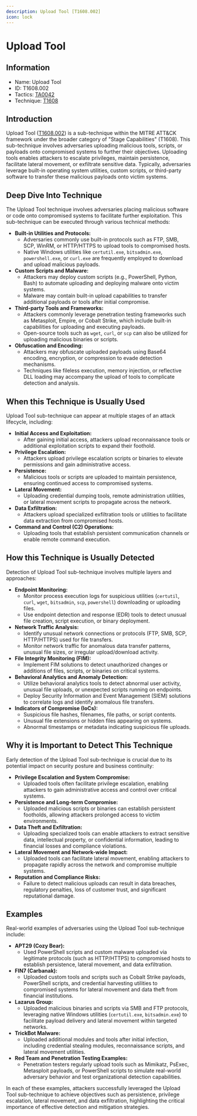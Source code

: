 ```yaml
---
description: Upload Tool [T1608.002]
icon: lock
---
```


# Upload Tool

## Information

- Name: Upload Tool
- ID: T1608.002
- Tactics: [TA0042](../TA0042/TA0042.md)
- Technique: [T1608](T1608.md)

## Introduction

Upload Tool ([T1608.002](techniques/T1608.002.md)) is a sub-technique within the MITRE ATT\&CK framework under the broader category of "Stage Capabilities" (T1608). This sub-technique involves adversaries uploading malicious tools, scripts, or payloads onto compromised systems to further their objectives. Uploading tools enables attackers to escalate privileges, maintain persistence, facilitate lateral movement, or exfiltrate sensitive data. Typically, adversaries leverage built-in operating system utilities, custom scripts, or third-party software to transfer these malicious payloads onto victim systems.

## Deep Dive Into Technique

The Upload Tool technique involves adversaries placing malicious software or code onto compromised systems to facilitate further exploitation. This sub-technique can be executed through various technical methods:

- **Built-in Utilities and Protocols:**
  - Adversaries commonly use built-in protocols such as FTP, SMB, SCP, WinRM, or HTTP/HTTPS to upload tools to compromised hosts.
  - Native Windows utilities like `certutil.exe`, `bitsadmin.exe`, `powershell.exe`, or `curl.exe` are frequently employed to download and upload malicious payloads.
- **Custom Scripts and Malware:**
  - Attackers may deploy custom scripts (e.g., PowerShell, Python, Bash) to automate uploading and deploying malware onto victim systems.
  - Malware may contain built-in upload capabilities to transfer additional payloads or tools after initial compromise.
- **Third-party Tools and Frameworks:**
  - Attackers commonly leverage penetration testing frameworks such as Metasploit, Empire, or Cobalt Strike, which include built-in capabilities for uploading and executing payloads.
  - Open-source tools such as `wget`, `curl`, or `scp` can also be utilized for uploading malicious binaries or scripts.
- **Obfuscation and Encoding:**
  - Attackers may obfuscate uploaded payloads using Base64 encoding, encryption, or compression to evade detection mechanisms.
  - Techniques like fileless execution, memory injection, or reflective DLL loading may accompany the upload of tools to complicate detection and analysis.

## When this Technique is Usually Used

Upload Tool sub-technique can appear at multiple stages of an attack lifecycle, including:

- **Initial Access and Exploitation:**
  - After gaining initial access, attackers upload reconnaissance tools or additional exploitation scripts to expand their foothold.
- **Privilege Escalation:**
  - Attackers upload privilege escalation scripts or binaries to elevate permissions and gain administrative access.
- **Persistence:**
  - Malicious tools or scripts are uploaded to maintain persistence, ensuring continued access to compromised systems.
- **Lateral Movement:**
  - Uploading credential dumping tools, remote administration utilities, or lateral movement scripts to propagate across the network.
- **Data Exfiltration:**
  - Attackers upload specialized exfiltration tools or utilities to facilitate data extraction from compromised hosts.
- **Command and Control (C2) Operations:**
  - Uploading tools that establish persistent communication channels or enable remote command execution.

## How this Technique is Usually Detected

Detection of Upload Tool sub-technique involves multiple layers and approaches:

- **Endpoint Monitoring:**
  - Monitor process execution logs for suspicious utilities (`certutil`, `curl`, `wget`, `bitsadmin`, `scp`, `powershell`) downloading or uploading files.
  - Use endpoint detection and response (EDR) tools to detect unusual file creation, script execution, or binary deployment.
- **Network Traffic Analysis:**
  - Identify unusual network connections or protocols (FTP, SMB, SCP, HTTP/HTTPS) used for file transfers.
  - Monitor network traffic for anomalous data transfer patterns, unusual file sizes, or irregular upload/download activity.
- **File Integrity Monitoring (FIM):**
  - Implement FIM solutions to detect unauthorized changes or additions of files, scripts, or binaries on critical systems.
- **Behavioral Analytics and Anomaly Detection:**
  - Utilize behavioral analytics tools to detect abnormal user activity, unusual file uploads, or unexpected scripts running on endpoints.
  - Deploy Security Information and Event Management (SIEM) solutions to correlate logs and identify anomalous file transfers.
- **Indicators of Compromise (IoCs):**
  - Suspicious file hashes, filenames, file paths, or script contents.
  - Unusual file extensions or hidden files appearing on systems.
  - Abnormal timestamps or metadata indicating suspicious file uploads.

## Why it is Important to Detect This Technique

Early detection of the Upload Tool sub-technique is crucial due to its potential impact on security posture and business continuity:

- **Privilege Escalation and System Compromise:**
  - Uploaded tools often facilitate privilege escalation, enabling attackers to gain administrative access and control over critical systems.
- **Persistence and Long-term Compromise:**
  - Uploaded malicious scripts or binaries can establish persistent footholds, allowing attackers prolonged access to victim environments.
- **Data Theft and Exfiltration:**
  - Uploading specialized tools can enable attackers to extract sensitive data, intellectual property, or confidential information, leading to financial losses and compliance violations.
- **Lateral Movement and Network-wide Impact:**
  - Uploaded tools can facilitate lateral movement, enabling attackers to propagate rapidly across the network and compromise multiple systems.
- **Reputation and Compliance Risks:**
  - Failure to detect malicious uploads can result in data breaches, regulatory penalties, loss of customer trust, and significant reputational damage.

## Examples

Real-world examples of adversaries using the Upload Tool sub-technique include:

- **APT29 (Cozy Bear):**
  - Used PowerShell scripts and custom malware uploaded via legitimate protocols (such as HTTP/HTTPS) to compromised hosts to establish persistence, lateral movement, and data exfiltration.
- **FIN7 (Carbanak):**
  - Uploaded custom tools and scripts such as Cobalt Strike payloads, PowerShell scripts, and credential harvesting utilities to compromised systems for lateral movement and data theft from financial institutions.
- **Lazarus Group:**
  - Uploaded malicious binaries and scripts via SMB and FTP protocols, leveraging native Windows utilities (`certutil.exe`, `bitsadmin.exe`) to facilitate payload delivery and lateral movement within targeted networks.
- **TrickBot Malware:**
  - Uploaded additional modules and tools after initial infection, including credential stealing modules, reconnaissance scripts, and lateral movement utilities.
- **Red Team and Penetration Testing Examples:**
  - Penetration testers regularly upload tools such as Mimikatz, PsExec, Metasploit payloads, or PowerShell scripts to simulate real-world adversary behavior and test organizational detection capabilities.

In each of these examples, attackers successfully leveraged the Upload Tool sub-technique to achieve objectives such as persistence, privilege escalation, lateral movement, and data exfiltration, highlighting the critical importance of effective detection and mitigation strategies.
